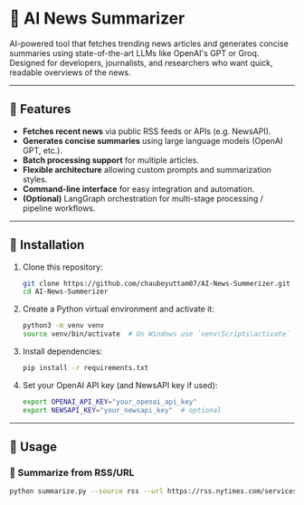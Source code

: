 # 📰 AI News Summarizer

AI-powered tool that fetches trending news articles and generates concise summaries using state-of-the-art LLMs like OpenAI's GPT or Groq. Designed for developers, journalists, and researchers who want quick, readable overviews of the news.

---

## 🚀 Features

- **Fetches recent news** via public RSS feeds or APIs (e.g. NewsAPI).
- **Generates concise summaries** using large language models (OpenAI GPT, etc.).
- **Batch processing support** for multiple articles.
- **Flexible architecture** allowing custom prompts and summarization styles.
- **Command-line interface** for easy integration and automation.
- **(Optional)** LangGraph orchestration for multi-stage processing / pipeline workflows.

---

## 🔧 Installation

1. Clone this repository:
    ```bash
    git clone https://github.com/chaubeyuttam07/AI-News-Summerizer.git
    cd AI-News-Summerizer
    ```

2. Create a Python virtual environment and activate it:
    ```bash
    python3 -m venv venv
    source venv/bin/activate  # On Windows use `venv\Scripts\activate`
    ```

3. Install dependencies:
    ```bash
    pip install -r requirements.txt
    ```

4. Set your OpenAI API key (and NewsAPI key if used):
    ```bash
    export OPENAI_API_KEY="your_openai_api_key"
    export NEWSAPI_KEY="your_newsapi_key"  # optional
    ```

---

## 🧩 Usage

### 📰 Summarize from RSS/URL
```bash
python summarize.py --source rss --url https://rss.nytimes.com/services/xml/rss/nyt/HomePage.xml

